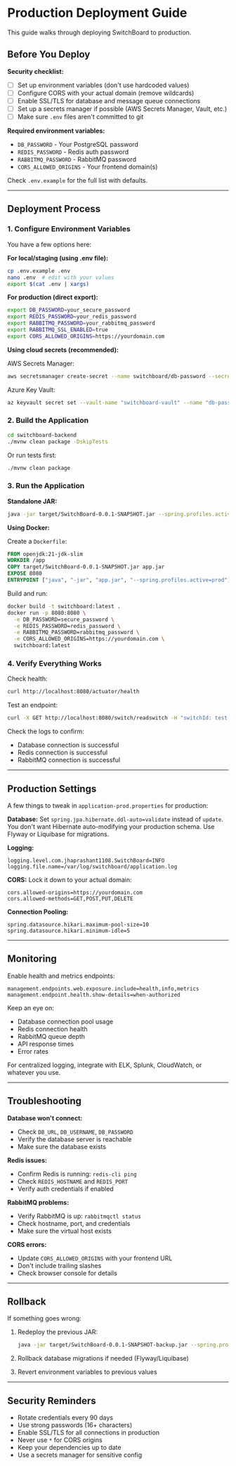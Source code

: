 # Production Deployment Guide

This guide walks through deploying SwitchBoard to production.

## Before You Deploy

**Security checklist:**
- [ ] Set up environment variables (don't use hardcoded values)
- [ ] Configure CORS with your actual domain (remove wildcards)
- [ ] Enable SSL/TLS for database and message queue connections
- [ ] Set up a secrets manager if possible (AWS Secrets Manager, Vault, etc.)
- [ ] Make sure `.env` files aren't committed to git

**Required environment variables:**
- `DB_PASSWORD` - Your PostgreSQL password
- `REDIS_PASSWORD` - Redis auth password
- `RABBITMQ_PASSWORD` - RabbitMQ password
- `CORS_ALLOWED_ORIGINS` - Your frontend domain(s)

Check `.env.example` for the full list with defaults.

---

## Deployment Process

### 1. Configure Environment Variables

You have a few options here:

**For local/staging (using .env file):**
```bash
cp .env.example .env
nano .env  # edit with your values
export $(cat .env | xargs)
```

**For production (direct export):**
```bash
export DB_PASSWORD=your_secure_password
export REDIS_PASSWORD=your_redis_password
export RABBITMQ_PASSWORD=your_rabbitmq_password
export RABBITMQ_SSL_ENABLED=true
export CORS_ALLOWED_ORIGINS=https://yourdomain.com
```

**Using cloud secrets (recommended):**

AWS Secrets Manager:
```bash
aws secretsmanager create-secret --name switchboard/db-password --secret-string "your_password"
```

Azure Key Vault:
```bash
az keyvault secret set --vault-name "switchboard-vault" --name "db-password" --value "your_password"
```

### 2. Build the Application

```bash
cd switchboard-backend
./mvnw clean package -DskipTests
```

Or run tests first:
```bash
./mvnw clean package
```

### 3. Run the Application

**Standalone JAR:**
```bash
java -jar target/SwitchBoard-0.0.1-SNAPSHOT.jar --spring.profiles.active=prod
```

**Using Docker:**

Create a `Dockerfile`:
```dockerfile
FROM openjdk:21-jdk-slim
WORKDIR /app
COPY target/SwitchBoard-0.0.1-SNAPSHOT.jar app.jar
EXPOSE 8080
ENTRYPOINT ["java", "-jar", "app.jar", "--spring.profiles.active=prod"]
```

Build and run:
```bash
docker build -t switchboard:latest .
docker run -p 8080:8080 \
  -e DB_PASSWORD=secure_password \
  -e REDIS_PASSWORD=redis_password \
  -e RABBITMQ_PASSWORD=rabbitmq_password \
  -e CORS_ALLOWED_ORIGINS=https://yourdomain.com \
  switchboard:latest
```

### 4. Verify Everything Works

Check health:
```bash
curl http://localhost:8080/actuator/health
```

Test an endpoint:
```bash
curl -X GET http://localhost:8080/switch/readswitch -H "switchId: test-id"
```

Check the logs to confirm:
- Database connection is successful
- Redis connection is successful
- RabbitMQ connection is successful

---

## Production Settings

A few things to tweak in `application-prod.properties` for production:

**Database:**
Set `spring.jpa.hibernate.ddl-auto=validate` instead of `update`. You don't want Hibernate auto-modifying your production schema. Use Flyway or Liquibase for migrations.

**Logging:**
```properties
logging.level.com.jhaprashant1108.SwitchBoard=INFO
logging.file.name=/var/log/switchboard/application.log
```

**CORS:**
Lock it down to your actual domain:
```properties
cors.allowed-origins=https://yourdomain.com
cors.allowed-methods=GET,POST,PUT,DELETE
```

**Connection Pooling:**
```properties
spring.datasource.hikari.maximum-pool-size=10
spring.datasource.hikari.minimum-idle=5
```

---

## Monitoring

Enable health and metrics endpoints:

```properties
management.endpoints.web.exposure.include=health,info,metrics
management.endpoint.health.show-details=when-authorized
```

Keep an eye on:
- Database connection pool usage
- Redis connection health
- RabbitMQ queue depth
- API response times
- Error rates

For centralized logging, integrate with ELK, Splunk, CloudWatch, or whatever you use.

---

## Troubleshooting

**Database won't connect:**
- Check `DB_URL`, `DB_USERNAME`, `DB_PASSWORD`
- Verify the database server is reachable
- Make sure the database exists

**Redis issues:**
- Confirm Redis is running: `redis-cli ping`
- Check `REDIS_HOSTNAME` and `REDIS_PORT`
- Verify auth credentials if enabled

**RabbitMQ problems:**
- Verify RabbitMQ is up: `rabbitmqctl status`
- Check hostname, port, and credentials
- Make sure the virtual host exists

**CORS errors:**
- Update `CORS_ALLOWED_ORIGINS` with your frontend URL
- Don't include trailing slashes
- Check browser console for details

---

## Rollback

If something goes wrong:

1. Redeploy the previous JAR:
   ```bash
   java -jar target/SwitchBoard-0.0.1-SNAPSHOT-backup.jar --spring.profiles.active=prod
   ```

2. Rollback database migrations if needed (Flyway/Liquibase)

3. Revert environment variables to previous values

---

## Security Reminders

- Rotate credentials every 90 days
- Use strong passwords (16+ characters)
- Enable SSL/TLS for all connections in production
- Never use `*` for CORS origins
- Keep your dependencies up to date
- Use a secrets manager for sensitive config

